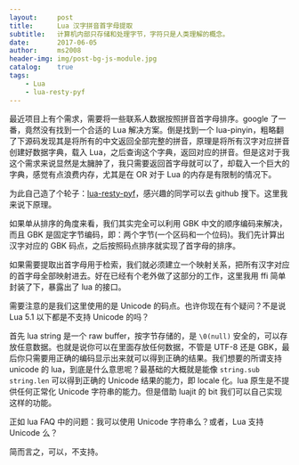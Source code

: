 ```yaml
---
layout:     post
title:      Lua 汉字拼音首字母提取
subtitle:   计算机内部只存储和处理字节，字符只是人类理解的概念。
date:       2017-06-05
author:     ms2008
header-img: img/post-bg-js-module.jpg
catalog:    true
tags:
    - Lua
    - lua-resty-pyf
---
```


最近项目上有个需求，需要将一些联系人数据按照拼音首字母排序。google 了一番，竟然没有找到一个合适的 Lua 解决方案。倒是找到一个 lua-pinyin，粗略翻了下源码发现其是将所有的中文返回全部完整的拼音，原理是将所有汉字对应拼音创建好数据字典，载入 Lua，之后查询这个字典，返回对应的拼音。但是这对于我这个需求来说显然是太臃肿了，我只需要返回首字母就可以了，却载入一个巨大的字典，感觉有点浪费内存，尤其是在 OR 对于 Lua 的内存是有限制的情况下。

为此自己造了个轮子：[lua-resty-pyf](https://github.com/ms2008/lua-resty-pyf)，感兴趣的同学可以去 github 搜下。这里我来说下原理。

如果单从排序的角度来看，我们其实完全可以利用 GBK 中文的顺序编码来解决，而且 GBK 是固定字节编码，即：两个字节(一个区码和一个位码)。我们先计算出汉字对应的 GBK 码点，之后按照码点排序就实现了首字母的排序。

如果需要提取出首字母用于检索，我们就必须建立一个映射关系，把所有汉字对应的首字母全部映射进去。好在已经有个老外做了这部分的工作，这里我用 ffi 简单封装了下，暴露出了 lua 的接口。

需要注意的是我们这里使用的是 Unicode 的码点。也许你现在有个疑问？不是说 Lua 5.1 以下都是不支持 Unicode 的吗？

首先 lua string 是一个 raw buffer，按字节存储的，是 `\0(null)` 安全的，可以存放任意数据。也就是说你可以在里面存放任何数据，不管是 UTF-8 还是 GBK，最后你只需要用正确的编码显示出来就可以得到正确的结果。我们想要的所谓支持 unicode 的 lua，到底是什么意思呢？最基础的大概就是能像 `string.sub`
`string.len` 可以得到正确的 Unicode 结果的能力，即 locale 化。lua 原生是不提供任何正常化 Unicode 字符串的能力。但是借助 luajit 的 bit 我们可以自己实现这样的功能。

正如 lua FAQ 中的问题：我可以使用 Unicode 字符串么？或者，Lua 支持 Unicode 么？

简而言之，可以，不支持。